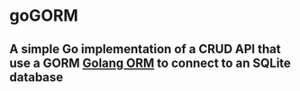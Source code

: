 # goGORM

## A simple Go implementation of a CRUD API that use a GORM [Golang ORM](https://gorm.io) to connect to an SQLite database
